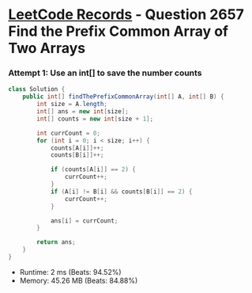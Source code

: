 # [LeetCode Records](../../README.md) - Question 2657 Find the Prefix Common Array of Two Arrays

### Attempt 1: Use an int[] to save the number counts
```java
class Solution {
    public int[] findThePrefixCommonArray(int[] A, int[] B) {
        int size = A.length;
        int[] ans = new int[size];
        int[] counts = new int[size + 1];

        int currCount = 0;
        for (int i = 0; i < size; i++) {
            counts[A[i]]++;
            counts[B[i]]++;

            if (counts[A[i]] == 2) {
                currCount++;
            }
            if (A[i] != B[i] && counts[B[i]] == 2) {
                currCount++;
            }

            ans[i] = currCount;
        }

        return ans;
    }
}
```
- Runtime: 2 ms (Beats: 94.52%)
- Memory: 45.26 MB (Beats: 84.88%)

<br>
